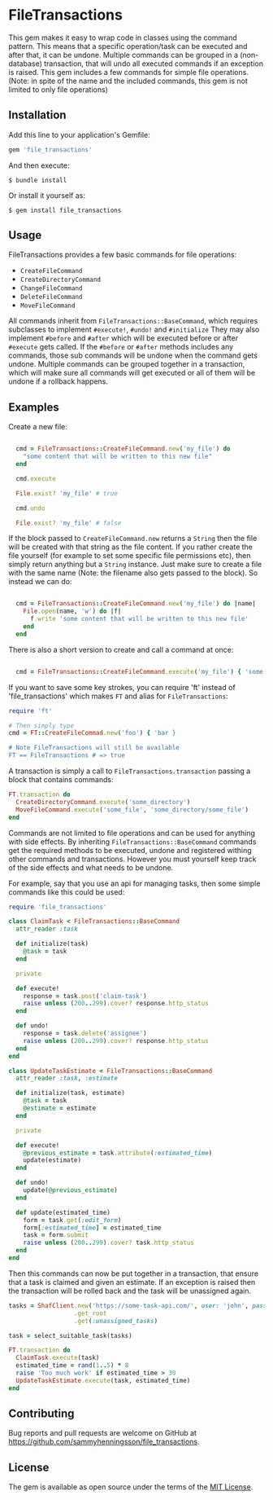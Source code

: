 # FileTransactions

This gem makes it easy to wrap code in classes using the command pattern. This means that a specific operation/task can be executed and after that, it can be undone. Multiple commands can be grouped in a (non-database) transaction, that will undo all executed commands if an exception is raised.
This gem includes a few commands for simple file operations. (Note: in spite of the name and the included commands, this gem is not limited to only file operations)

## Installation

Add this line to your application's Gemfile:

```ruby
gem 'file_transactions'
```

And then execute:

    $ bundle install

Or install it yourself as:

    $ gem install file_transactions

## Usage

FileTransactions provides a few basic commands for file operations:
 - `CreateFileCommand`
 - `CreateDirectoryCommand`
 - `ChangeFileCommand`
 - `DeleteFileCommand`
 - `MoveFileCommand`

All commands inherit from `FileTransactions::BaseCommand`, which requires subclasses to implement `#execute!`, `#undo!` and `#initialize`
They may also implement `#before` and `#after` which will be executed before or after `#execute` gets called.
If the `#before` or `#after` methods includes any commands, those sub commands will be undone when the command gets undone.
Multiple commands can be grouped together in a transaction, which will make sure all commands will get executed or all of them will be undone if a rollback happens.

## Examples

Create a new file:
```ruby

  cmd = FileTransactions::CreateFileCommand.new('my_file') do
    "some content that will be written to this new file"
  end

  cmd.execute

  File.exist? 'my_file' # true

  cmd.undo

  File.exist? 'my_file' # false
```

If the block passed to `CreateFileCommand.new` returns a `String` then the file will be created with that string as the file content.
If you rather create the file yourself (for example to set some specific file permissions etc), then simply return anything but a `String` instance.
Just make sure to create a file with the same name (Note: the filename also gets passed to the block). So instead we can do:
```ruby

  cmd = FileTransactions::CreateFileCommand.new('my_file') do |name|
    File.open(name, 'w') do |f|
      f.write 'some content that will be written to this new file'
    end
  end
```

There is also a short version to create and call a command at once:
```ruby

  cmd = FileTransactions::CreateFileCommand.execute('my_file') { 'some file content' }
```

If you want to save some key strokes, you can require 'ft' instead of 'file_transactions' which makes `FT` and alias for `FileTransactions`:
```ruby
require 'ft'

# Then simply type
cmd = FT::CreateFileCommad.new('foo') { 'bar }

# Note FileTransactions will still be available
FT == FileTransactions # => true
```

A transaction is simply a call to `FileTransactions.transaction` passing a block that contains commands:
```ruby
FT.transaction do
  CreateDirectoryCommand.execute('some_directory')
  MoveFileCommand.execute('some_file', 'some_directory/some_file')
end
```

Commands are not limited to file operations and can be used for anything with side effects. By inheriting `FileTransactions::BaseCommand` commands get the required methods to be executed, undone and registered withing other commands and transactions. However you must yourself keep track of the side effects and what needs to be undone.

For example, say that you use an api for managing tasks, then some simple commands like this could be used:
```ruby
require 'file_transactions'

class ClaimTask < FileTransactions::BaseCommand
  attr_reader :task

  def initialize(task)
    @task = task
  end

  private

  def execute!
    response = task.post('claim-task')
    raise unless (200..299).cover? response.http_status
  end

  def undo!
    response = task.delete('assignee')
    raise unless (200..299).cover? response.http_status
  end
end

class UpdateTaskEstimate < FileTransactions::BaseCommand
  attr_reader :task, :estimate

  def initialize(task, estimate)
    @task = task
    @estimate = estimate
  end

  private

  def execute!
    @previous_estimate = task.attribute(:estimated_time)
    update(estimate)
  end

  def undo!
    update(@previous_estimate)
  end

  def update(estimated_time)
    form = task.get(:edit_form)
    form[:estimated_time] = estimated_time
    task = form.submit
    raise unless (200..299).cover? task.http_status
  end
end
```
Then this commands can now be put together in a transaction, that ensure that a task is claimed and given an estimate. If an exception is raised then the transaction will be rolled back and the task will be unassigned again.
```ruby
tasks = ShafClient.new('https://some-task-api.com/', user: 'john', password: 'doe')
                  .get_root
                  .get(:unassigned_tasks)

task = select_suitable_task(tasks)

FT.transaction do
  ClaimTask.execute(task)
  estimated_time = rand(1..5) * 8
  raise 'Too much work' if estimated_time > 30
  UpdateTaskEstimate.execute(task, estimated_time)
end
```


## Contributing

Bug reports and pull requests are welcome on GitHub at https://github.com/sammyhenningsson/file_transactions.


## License

The gem is available as open source under the terms of the [MIT License](https://opensource.org/licenses/MIT).
